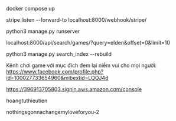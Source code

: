 docker compose up

stripe listen --forward-to localhost:8000/webhook/stripe/

python3 manage.py runserver

localhost:8000/api/search/games/?query=elden&offset=0&limit=10

python3 manage.py search_index --rebuild


Kênh chơi game với mục đích đem lại niềm vui cho mọi người: https://www.facebook.com/profile.php?id=100027733654960&mibextid=LQQJ4d


https://396913705803.signin.aws.amazon.com/console

hoangtuthieutien

nothingsgonnachangemyloveforyou-2
